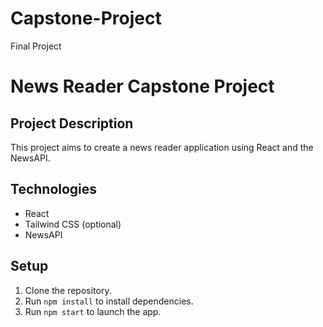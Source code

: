 # Capstone-Project
Final Project
# News Reader Capstone Project

## Project Description
This project aims to create a news reader application using React and the NewsAPI.

## Technologies
- React
- Tailwind CSS (optional)
- NewsAPI

## Setup
1. Clone the repository.
2. Run `npm install` to install dependencies.
3. Run `npm start` to launch the app.

